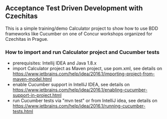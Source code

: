 ## Acceptance Test Driven Development with Czechitas

This is a simple training/demo Calculator project to show how to use BDD frameworks like Cucumber on one of Concur workshops organized for Czechitas in Prague.

### How to import and run Calculator project and Cucumber tests

- prerequisites: Intellij IDEA and Java 1.8.x
- import Calculator project as Maven project, use pom.xml, see details on https://www.jetbrains.com/help/idea/2016.1/importing-project-from-maven-model.html 
- enable Cucumber support in IntelliJ IDEA, see details on https://www.jetbrains.com/help/idea/2016.1/enabling-cucumber-support-in-project.html
- run Cucumber tests via "mvn test" or from IntelliJ idea, see details on https://www.jetbrains.com/help/idea/2016.1/running-cucumber-tests.html
